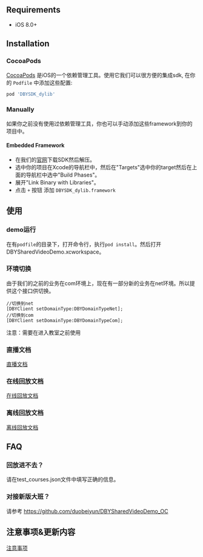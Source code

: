 ## Requirements

- iOS 8.0+

## Installation

### CocoaPods

[CocoaPods](https://cocoapods.org) 是iOS的一个依赖管理工具。使用它我们可以很方便的集成sdk, 在你的 `Podfile` 中添加这些配置:

```ruby
pod 'DBYSDK_dylib'
```
### Manually

如果你之前没有使用过依赖管理工具，你也可以手动添加这些framework到你的项目中。

#### Embedded Framework
- 在我们的[官网](http://docs.duobeiyun.com/ios)下载SDK然后解压。
- 选中你的项目在Xcode的导航栏中，然后在"Targets"选中你的target然后在上面的导航栏中选中"Build Phases"。
- 展开"Link Binary with Libraries"。
- 点击 `+` 按钮 添加 `DBYSDK_dylib.framework` 

## 使用
### demo运行
在有`podfile`的目录下，打开命令行，执行`pod install`。然后打开DBYSharedVideoDemo.xcworkspace。

### 环境切换
由于我们的之前的业务在com环境上，现在有一部分新的业务在net环境。所以提供这个接口供切换。
```objc
//切换到net
[DBYClient setDomainType:DBYDomainTypeNet];
//切换到com
[DBYClient setDomainType:DBYDomainTypeCom];
```
注意：需要在进入教室之前使用

### 直播文档
[直播文档](./docs/live.md)
### 在线回放文档
[在线回放文档](./docs/onlinePlayback.md)
### 离线回放文档
[离线回放文档](./docs/offlinePlayback.md)

## FAQ

### 回放进不去？
请在test_courses.json文件中填写正确的信息。

### 对接新版大班？
请参考 https://github.com/duobeiyun/DBYSharedVideoDemo_OC

## 注意事项&更新内容
[注意事项](./update.md)


